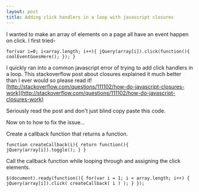```yaml
---
layout: post
title: Adding click handlers in a loop with javascript closures
---
```

I wanted to make an array of elements on a page all have an event happen on click. 
I first tried-



`for(var i=0; i<array.length; i++){
	jQuery(array[i]).click(function(){
		coolEventGoesHere();
	});
}`



I quickly ran into a common javascript error of trying to add click handlers in a loop. 
This stackoverflow post about closures explained it much better than I ever would so please read it!
[http://stackoverflow.com/questions/111102/how-do-javascript-closures-work](http://stackoverflow.com/questions/111102/how-do-javascript-closures-work)

Seriously read the post and don't just blind copy paste this code. 

Now on to how to fix the issue...

Create a callback function that returns a function. 



`function createCallback(i){
  return function(){
    jQuery(array[i]).toggle();
  }
}`



Call the callback function while looping through and assigning the click elements. 



`$(document).ready(function(){
  for(var i = 1; i < array.length; i++) {
    jQuery(array[i]).click( createCallback( i ) );
  }
});`



